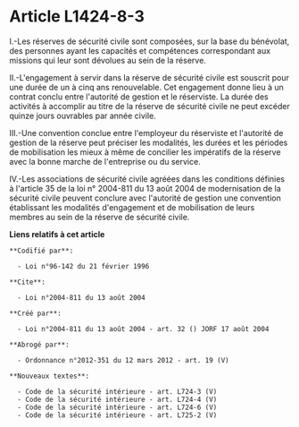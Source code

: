 # Article L1424-8-3

I.-Les réserves de sécurité civile sont composées, sur la base du bénévolat, des personnes ayant les capacités et compétences
correspondant aux missions qui leur sont dévolues au sein de la réserve. 

II.-L'engagement à servir dans la réserve de sécurité civile est souscrit pour une durée de un à cinq ans renouvelable. Cet
engagement donne lieu à un contrat conclu entre l'autorité de gestion et le réserviste. La durée des activités à accomplir au
titre de la réserve de sécurité civile ne peut excéder quinze jours ouvrables par année civile. 

III.-Une convention conclue entre l'employeur du réserviste et l'autorité de gestion de la réserve peut préciser les
modalités, les durées et les périodes de mobilisation les mieux à même de concilier les impératifs de la réserve avec la
bonne marche de l'entreprise ou du service. 

IV.-Les associations de sécurité civile agréées dans les conditions définies à l'article 35 de la loi n° 2004-811 du 13 août
2004 de modernisation de la sécurité civile peuvent conclure avec l'autorité de gestion une convention établissant les
modalités d'engagement et de mobilisation de leurs membres au sein de la réserve de sécurité civile.

**Liens relatifs à cet article**

	**Codifié par**:

	  - Loi n°96-142 du 21 février 1996

	**Cite**:

	  - Loi n°2004-811 du 13 août 2004

	**Créé par**:

	  - Loi n°2004-811 du 13 août 2004 - art. 32 () JORF 17 août 2004

	**Abrogé par**:

	  - Ordonnance n°2012-351 du 12 mars 2012 - art. 19 (V)

	**Nouveaux textes**:

	  - Code de la sécurité intérieure - art. L724-3 (V)
	  - Code de la sécurité intérieure - art. L724-4 (V)
	  - Code de la sécurité intérieure - art. L724-6 (V)
	  - Code de la sécurité intérieure - art. L725-2 (V)
